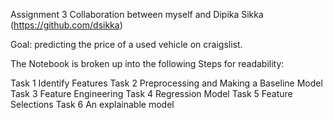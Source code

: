 Assignment 3 
Collaboration between myself and Dipika Sikka (https://github.com/dsikka)

 Goal: predicting the price of a used vehicle on craigslist.
 
 The Notebook is broken up into the following Steps for readability: 
 
 Task 1 Identify Features
 Task 2 Preprocessing and Making a Baseline Model
 Task 3 Feature Engineering
 Task 4 Regression Model 
 Task 5 Feature Selections
 Task 6 An explainable model
